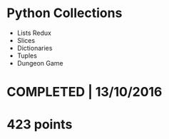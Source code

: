 # Python Collections
- Lists Redux
- Slices 
- Dictionaries 
- Tuples 
- Dungeon Game

# COMPLETED | 13/10/2016
# 423 points
